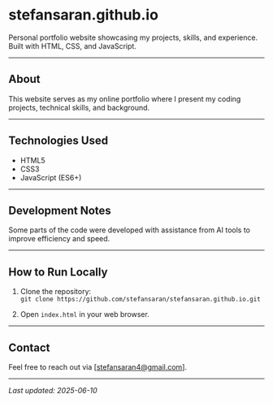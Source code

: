 # stefansaran.github.io

Personal portfolio website showcasing my projects, skills, and experience. Built with HTML, CSS, and JavaScript.

---

## About

This website serves as my online portfolio where I present my coding projects, technical skills, and background.

---

## Technologies Used

- HTML5  
- CSS3  
- JavaScript (ES6+)  

---

## Development Notes

Some parts of the code were developed with assistance from AI tools to improve efficiency and speed.

---

## How to Run Locally

1. Clone the repository:  
   `git clone https://github.com/stefansaran/stefansaran.github.io.git`

2. Open `index.html` in your web browser.

---

## Contact

Feel free to reach out via [stefansaran4@gmail.com].

---

*Last updated: 2025-06-10*
